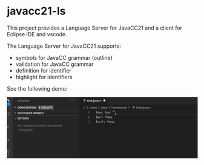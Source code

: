 # javacc21-ls

This project provides a Language Server for JavaCC21 and a client for Eclipse IDE and vscode.

The Language Server for JavaCC21 supports:

 * symbols for JavaCC grammar (outline)
 * validation for JavaCC grammar
 * definition for identifier
 * highlight for identifiers

 See the following demo:
 
 ![JavaCC21 demo](images/JavaCC21Demo.gif)